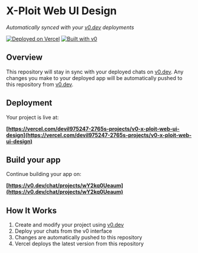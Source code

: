 # X-Ploit Web UI Design

*Automatically synced with your [v0.dev](https://v0.dev) deployments*

[![Deployed on Vercel](https://img.shields.io/badge/Deployed%20on-Vercel-black?style=for-the-badge&logo=vercel)](https://vercel.com/devil975247-2765s-projects/v0-x-ploit-web-ui-design)
[![Built with v0](https://img.shields.io/badge/Built%20with-v0.dev-black?style=for-the-badge)](https://v0.dev/chat/projects/wY2kq0Ueaum)

## Overview

This repository will stay in sync with your deployed chats on [v0.dev](https://v0.dev).
Any changes you make to your deployed app will be automatically pushed to this repository from [v0.dev](https://v0.dev).

## Deployment

Your project is live at:

**[https://vercel.com/devil975247-2765s-projects/v0-x-ploit-web-ui-design](https://vercel.com/devil975247-2765s-projects/v0-x-ploit-web-ui-design)**

## Build your app

Continue building your app on:

**[https://v0.dev/chat/projects/wY2kq0Ueaum](https://v0.dev/chat/projects/wY2kq0Ueaum)**

## How It Works

1. Create and modify your project using [v0.dev](https://v0.dev)
2. Deploy your chats from the v0 interface
3. Changes are automatically pushed to this repository
4. Vercel deploys the latest version from this repository
